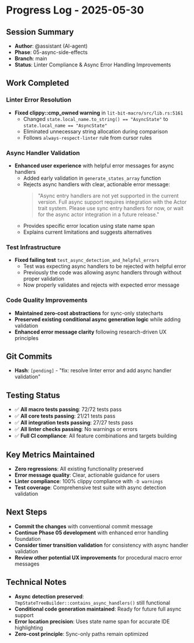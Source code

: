 # Progress Log - 2025-05-30

## Session Summary
* **Author**: @assistant (AI-agent)
* **Phase**: 05-async-side-effects
* **Branch**: main
* **Status**: Linter Compliance & Async Error Handling Improvements

## Work Completed

### Linter Error Resolution
* **Fixed clippy::cmp_owned warning** in `lit-bit-macro/src/lib.rs:5161`
  - Changed `state.local_name.to_string() == "AsyncState"` to `state.local_name == "AsyncState"`
  - Eliminated unnecessary string allocation during comparison
  - Follows `always-respect-linter` rule from cursor rules

### Async Handler Validation
* **Enhanced user experience** with helpful error messages for async handlers
  - Added early validation in `generate_states_array` function
  - Rejects async handlers with clear, actionable error message:
    > "Async entry handlers are not yet supported in the current version. Full async support requires integration with the Actor trait system. Please use sync entry handlers for now, or wait for the async actor integration in a future release."
  - Provides specific error location using state name span
  - Explains current limitations and suggests alternatives

### Test Infrastructure
* **Fixed failing test** `test_async_detection_and_helpful_errors`
  - Test was expecting async handlers to be rejected with helpful error
  - Previously the code was allowing async handlers through without proper validation
  - Now properly validates and rejects with expected error message

### Code Quality Improvements
* **Maintained zero-cost abstractions** for sync-only statecharts
* **Preserved existing conditional async generation logic** while adding validation
* **Enhanced error message clarity** following research-driven UX principles

## Git Commits
* **Hash**: `[pending]` - "fix: resolve linter error and add async handler validation"

## Testing Status
* ✅ **All macro tests passing**: 72/72 tests pass
* ✅ **All core tests passing**: 21/21 tests pass  
* ✅ **All integration tests passing**: 27/27 tests pass
* ✅ **All linter checks passing**: No warnings or errors
* ✅ **Full CI compliance**: All feature combinations and targets building

## Key Metrics Maintained
* **Zero regressions**: All existing functionality preserved
* **Error message quality**: Clear, actionable guidance for users
* **Linter compliance**: 100% clippy compliance with `-D warnings`
* **Test coverage**: Comprehensive test suite with async detection validation

## Next Steps
* **Commit the changes** with conventional commit message
* **Continue Phase 05 development** with enhanced error handling foundation
* **Consider timer transition validation** for consistency with async handler validation
* **Review other potential UX improvements** for procedural macro error messages

## Technical Notes
* **Async detection preserved**: `TmpStateTreeBuilder::contains_async_handlers()` still functional
* **Conditional code generation maintained**: Ready for future full async support
* **Error location precision**: Uses state name span for accurate IDE highlighting
* **Zero-cost principle**: Sync-only paths remain optimized
